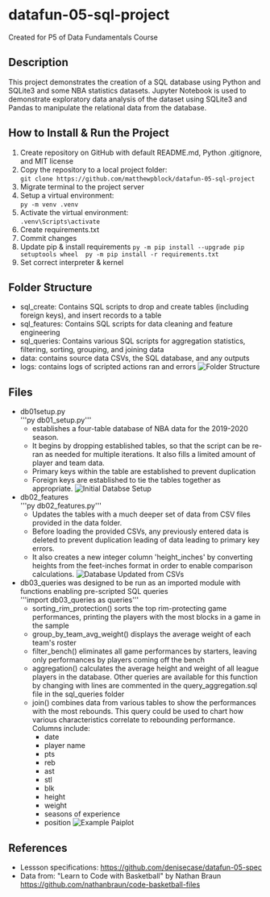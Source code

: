 # datafun-05-sql-project
Created for P5 of Data Fundamentals Course

## Description
This project demonstrates the creation of a SQL database using Python and SQLite3 and some NBA statistics datasets. Jupyter Notebook is used to demonstrate exploratory data analysis of the  dataset using SQLite3 and Pandas to manipulate the relational data from the database.

## How to Install & Run the Project
1. Create repository on GitHub with default README.md, Python .gitignore, and MIT license
2. Copy the repository to a local project folder:  
`git clone https://github.com/matthewpblock/datafun-05-sql-project`  
3. Migrate terminal to the project server
4. Setup a virtual environment:  
`py -m venv .venv`  
5. Activate the virtual environment:  
`.venv\Scripts\activate`  
6. Create requirements.txt
7. Commit changes
8. Update pip & install requirements
```py -m pip install --upgrade pip setuptools wheel  py -m pip install -r requirements.txt```  
9. Set correct interpreter & kernel  

## Folder Structure
- sql_create: Contains SQL scripts to drop and create tables (including foreign keys), and insert records to a table
- sql_features: Contains SQL scripts for data cleaning and feature engineering
- sql_queries: Contains various SQL scripts for aggregation statistics, filtering, sorting, grouping, and joining data
- data: contains source data CSVs, the SQL database, and any outputs
- logs: contains logs of scripted actions ran and errors
![Folder Structure](images/folder_structure.png)

## Files
- db01setup.py  
  '''py db01_setup.py'''
  - establishes a four-table database of NBA data for the 2019-2020 season.
  - It begins by dropping established tables, so that the script can be re-ran as needed for multiple iterations. It also fills a limited amount of player and team data. 
  - Primary keys within the table are established to prevent duplication 
  - Foreign keys are established to tie the tables together as appropriate.
![Initial Databse Setup](images/initial_sql_database.png)
- db02_features   
'''py db02_features.py'''
  - Updates the tables with a much deeper set of data from CSV files provided in the data folder. 
  - Before loading the provided CSVs, any previously entered data is deleted to prevent duplication leading of data leading to primary key errors.
  - It also creates a new integer column 'height_inches' by converting heights from the feet-inches format in order to enable comparison calculations.
![Database Updated from CSVs](images/added_from_csv_sql_database.png)
- db03_queries was designed to be run as an imported module with functions enabling pre-scripted SQL queries  
'''import db03_queries as queries'''
  - sorting_rim_protection() sorts the top rim-protecting game performances, printing the players with the most blocks in a game in the sample
  - group_by_team_avg_weight() displays the average weight of each team's roster
  - filter_bench() eliminates all game performances by starters, leaving only performances by players coming off the bench
  - aggregation() calculates the average height and weight of all league players in the database. Other queries are available for this function by changing with lines are commented in the query_aggregation.sql file in the sql_queries folder
  - join() combines data from various tables to show the performances with the most rebounds. This query could be used to chart how various characteristics correlate to rebounding performance. Columns include:
    - date
    - player name
    - pts
    - reb
    - ast
    - stl
    - blk
    - height
    - weight
    - seasons of experience
    - position
![Example Paiplot](images/pairplot_returns.png)

## References
- Lessson specifications: https://github.com/denisecase/datafun-05-spec  
- Data from: "Learn to Code with Basketball" by Nathan Braun https://github.com/nathanbraun/code-basketball-files

